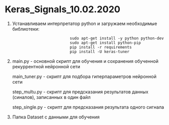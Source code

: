 # Keras_Signals_10.02.2020

1. Устанавливаем интерпретатор python и загружаем необходимые библиотеки:

                                sudo apt-get install -y python python-dev
                                sudo apt-get install python-pip
                                pip install -r requirements
                                pip install -U keras-tuner

2. main.py - основной скрипт для обучения и сохранения обученной рекуррентной нейронной сети 
   
   main_tuner.py - скрипт для подбора гиперпараметров нейронной сети
   
   step_multu.py - скрипт для предсказания результатов данных (синалов), записанных в один файл
   
   step_single.py - скрипт для предсказания результата одного сигнала

3. Папка Dataset с данными для обучения
